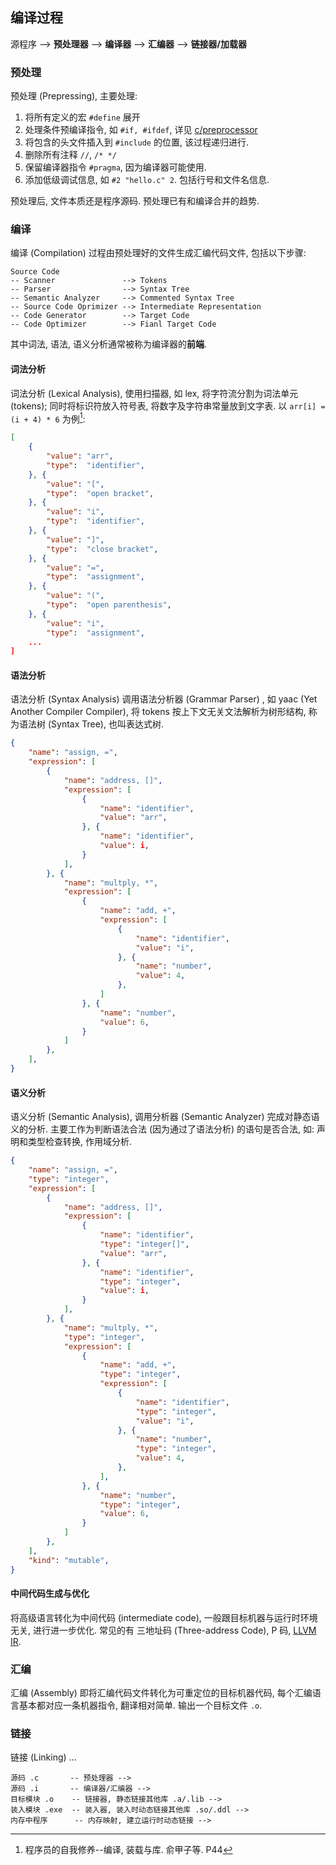 ## 编译过程

源程序 --> **预处理器** --> **编译器** --> **汇编器** --> **链接器/加载器**

### 预处理

预处理 (Prepressing), 主要处理:
1. 将所有定义的宏 `#define` 展开
2. 处理条件预编译指令, 如 `#if, #ifdef`, 详见 [c/preprocessor](../Language/C/C%20语言预处理.md)
3. 将包含的头文件插入到 `#include` 的位置, 该过程递归进行.
4. 删除所有注释 `//`, `/* */`
5. 保留编译器指令 `#pragma`, 因为编译器可能使用.
6. 添加低级调试信息, 如 `#2 "hello.c" 2`. 包括行号和文件名信息.

预处理后, 文件本质还是程序源码. 预处理已有和编译合并的趋势.

### 编译

编译 (Compilation) 过程由预处理好的文件生成汇编代码文件, 包括以下步骤:

```
Source Code 
-- Scanner               --> Tokens
-- Parser                --> Syntax Tree
-- Semantic Analyzer     --> Commented Syntax Tree
-- Source Code Oprimizer --> Intermediate Representation
-- Code Generator        --> Target Code
-- Code Optimizer        --> Fianl Target Code
```

其中词法, 语法, 语义分析通常被称为编译器的**前端**.

#### 词法分析

词法分析 (Lexical Analysis), 使用扫描器, 如 lex, 将字符流分割为词法单元 (tokens); 同时将标识符放入符号表, 将数字及字符串常量放到文字表. 以 `arr[i] = (i + 4) * 6` 为例[^1]:

[^1]: 程序员的自我修养--编译, 装载与库. 俞甲子等. P44

```json
[
	{
		"value": "arr", 
		"type":  "identifier",
	}, {
		"value": "[",
		"type":  "open bracket",
	}, {
		"value": "i",
		"type":  "identifier",
	}, {
		"value": "]",
		"type":  "close bracket",
	}, {
		"value": "=",
		"type":  "assignment",
	}, {
		"value": "(",
		"type":  "open parenthesis",
	}, {
		"value": "i",
		"type":  "assignment",
	...
]
```

#### 语法分析

语法分析 (Syntax Analysis) 调用语法分析器 (Grammar Parser) , 如 yaac (Yet Another Compiler Compiler), 将 tokens 按上下文无关文法解析为树形结构, 称为语法树 (Syntax Tree), 也叫表达式树.

```json
{
	"name": "assign, =",
	"expression": [
		{
			"name": "address, []",
			"expression": [
				{
					"name": "identifier",
					"value": "arr",
				}, {
					"name": "identifier",
					"value": i,
				}
			],
		}, {
			"name": "multply, *",
			"expression": [
				{
					"name": "add, +",
					"expression": [
						{
							"name": "identifier",
							"value": "i",
						}, {
							"name": "number",
							"value": 4,
						},
					]
				}, {
					"name": "number",
					"value": 6,
				}
			]
		},
	],
}
```

#### 语义分析

语义分析 (Semantic Analysis), 调用分析器 (Semantic Analyzer) 完成对静态语义的分析. 主要工作为判断语法合法 (因为通过了语法分析) 的语句是否合法, 如: 声明和类型检查转换, 作用域分析.

```json
{
	"name": "assign, =",
	"type": "integer",
	"expression": [
		{
			"name": "address, []",
			"expression": [
				{
					"name": "identifier",
					"type": "integer[]",
					"value": "arr",
				}, {
					"name": "identifier",
					"type": "integer",
					"value": i,
				}
			],
		}, {
			"name": "multply, *",
			"type": "integer",
			"expression": [
				{
					"name": "add, +",
					"type": "integer",
					"expression": [
						{
							"name": "identifier",
							"type": "integer",
							"value": "i",
						}, {
							"name": "number",
							"type": "integer",
							"value": 4,
						},
					],
				}, {
					"name": "number",
					"type": "integer",
					"value": 6,
				}
			]
		},
	],
	"kind": "mutable",
}
```

#### 中间代码生成与优化

将高级语言转化为中间代码 (intermediate code), 一般跟目标机器与运行时环境无关, 进行进一步优化. 常见的有 三地址码 (Three-address Code), P 码, [LLVM IR](ToolChain/LLVM/llvm%20ir.md).

### 汇编

汇编 (Assembly) 即将汇编代码文件转化为可重定位的目标机器代码, 每个汇编语言基本都对应一条机器指令, 翻译相对简单. 输出一个目标文件 `.o`.

### 链接

链接 (Linking) ...


```
源码 .c       -- 预处理器 -->
源码 .i       -- 编译器/汇编器 -->
目标模块 .o    -- 链接器, 静态链接其他库 .a/.lib -->
装入模块 .exe  -- 装入器, 装入时动态链接其他库 .so/.ddl -->
内存中程序      -- 内存映射, 建立运行时动态链接 -->
```

